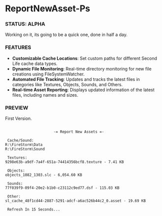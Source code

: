 # ReportNewAsset-Ps

### STATUS: ALPHA
Working on it, its going to be a quick one, done in half a day.

### FEATURES
- **Customizable Cache Locations**: Set custom paths for different Second Life cache data types.
- **Dynamic File Monitoring**: Real-time directory monitoring for new file creations using FileSystemWatcher.
- **Automated File Tracking**: Updates and tracks the latest files in categories like Textures, Objects, Sounds, and Others.
- **Real-time Asset Reporting**: Displays updated information of the latest files, including names and sizes.

### PREVIEW
First Version.
```

                      -= Report New Assets =-

 Cache/Sound:
R:\FireStorm\Data
R:\FireStorm\Sound

 Textures:
9298e63b-a9df-7a4f-651a-74414356bcf8.texture - 7.41 KB

 Objects:
objects_1082_1303.slc - 6,054.60 KB

 Sounds:
77f039f9-09f4-20e2-b1b0-c23112c9ed77.dsf - 115.03 KB

 Other:
sl_cache_48f1cd44-2887-5291-adcf-a6ac526b44c2_0.asset - 19.69 KB

 Refresh In 15 Seconds...
```
